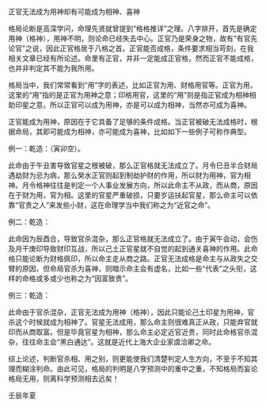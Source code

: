 正官无法成为用神却有可能成为相神、喜神

格局论断是高深学问，命理先贤就曾提到“格格推详”之理。八字排开，首先是确定用神（格神），用神不明，则论命已经失去中心。正官乃是荣身之物，故有“有官先论官”之说，因此正官格居于八格之首。正官能否成格，条件要求相当苛刻，在我相关文章已经有所论述。命里有正官，并非一定能成正官格，然而正官不能成格，也并非判定其不能为我所用。

格局当中，我们常常看到“用”字的表述，比如正官为用、财格用官等。正官为用，这里的“用”指的是正官为用神之意；印格用官，这里的“用”则是指正官成为相神相助印星之意。所以正官可以成为用神，亦是可以成为相神，当然亦可成为喜神。

正官能成为用神，原因在于它具备了足够的条件成格。当正官被破无法成格时，根据命局，其即可能成为相神，亦可能成为喜神，比如如下一些例子可称作典型。

例一：乾造：（寅卯空）。

此命由于午丑害导致官星之根被破，那么正官格就无法成立了。月令巳丑半合财局遇劫财为忌为病，那么癸水正官则起到制劫护财的作用，所以财为用神，官为相神。月令格神往往是判定一个人事业发展方向，所以此命主不从政，而从商，原因在于财为用，官为相。这里的官星严重破损，只要岁运扶起官星，那么命主可以依靠“官贵之人”来发些小财，这在命理学当中我们称之为“近官之命”。

例二：乾造：

此命因为辰酉合，导致官杀混杂，那么正官格就无法成立了。由于寅午会动，会伤及月干庚印导致财印互战，所以己土正官星就不自觉的起到通关喜神的作用。此命格只能论断为财格佩印，所以命主走从商之路。正官无法成格是命主与从政失之交臂的原因，但命局官杀为喜神，则暗示命主会有虚名，比如一些“代表”之头衔，这样的命格或多或少也称之为“因富致贵”。

例三：乾造：

此命由于官杀混杂，正官无法成为用神（格神），因此只能论己土印星为用神，官杀这个时候就成为相神了。官星无法成用，那么命主则很难真正从政，只能弃官就印而从商取富。但是毕竟官星为相神，那么命主必定近官近贵，同时此命格官杀混杂，往往命主会“黑白通达”。这就是近代上海大企业家虞洽卿之命。

综上论述，判断官杀相、用之别，则更能使我们清楚判定人生方向，不至于不知其理而糊涂判命。由此可见，格局的判明是八字预测中的重中之重，不知格局而妄论格局无用，则离科学预测相去远矣！

壬辰年夏


